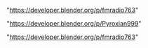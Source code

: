 "https://developer.blender.org/p/fmradio763"

"https://developer.blender.org/p/Pyroxian999"

 
"https://developer.blender.org/p/fmradio763"


 
